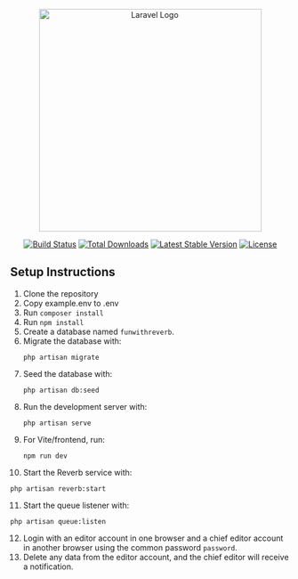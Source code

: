 <p align="center"><a href="https://laravel.com" target="_blank"><img src="https://raw.githubusercontent.com/laravel/art/master/logo-lockup/5%20SVG/2%20CMYK/1%20Full%20Color/laravel-logolockup-cmyk-red.svg" width="400" alt="Laravel Logo"></a></p>

<p align="center">
<a href="https://github.com/laravel/framework/actions"><img src="https://github.com/laravel/framework/workflows/tests/badge.svg" alt="Build Status"></a>
<a href="https://packagist.org/packages/laravel/framework"><img src="https://img.shields.io/packagist/dt/laravel/framework" alt="Total Downloads"></a>
<a href="https://packagist.org/packages/laravel/framework"><img src="https://img.shields.io/packagist/v/laravel/framework" alt="Latest Stable Version"></a>
<a href="https://packagist.org/packages/laravel/framework"><img src="https://img.shields.io/packagist/l/laravel/framework" alt="License"></a>
</p>

## Setup Instructions
1. Clone the repository
2. Copy example.env to .env
3. Run `composer install`
4. Run `npm install`
5. Create a database named `funwithreverb`.
6. Migrate the database with:
   ```
   php artisan migrate
   ```
7. Seed the database with:
   ```
   php artisan db:seed
   ```
8. Run the development server with:
   ```
   php artisan serve
   ```
9. For Vite/frontend, run:
   ```
   npm run dev
   ```
10. Start the Reverb service with:
   ```
   php artisan reverb:start
   ```
11. Start the queue listener with:
   ```
   php artisan queue:listen
   ```
12. Login with an editor account in one browser and a chief editor account in another browser using the common password `password`.
13. Delete any data from the editor account, and the chief editor will receive a notification.
